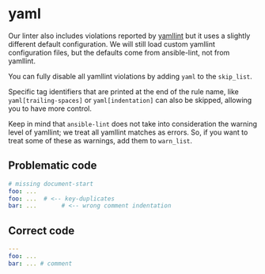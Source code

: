 # yaml

Our linter also includes violations reported by [yamllint](https://github.com/adrienverge/yamllint)
but it uses a slightly different default configuration. We will still load
custom yamllint configuration files, but the defaults come from
ansible-lint, not from yamllint.

You can fully disable all yamllint violations by adding `yaml` to the `skip_list`.

Specific tag identifiers that are printed at the end of the rule name,
like `yaml[trailing-spaces]` or `yaml[indentation]` can also be skipped, allowing
you to have more control.

Keep in mind that `ansible-lint` does not take into consideration the warning level
of yamllint; we treat all yamllint matches as errors. So, if you want to treat
some of these as warnings, add them to `warn_list`.

## Problematic code

```yaml
# missing document-start
foo: ...
foo: ...  # <-- key-duplicates
bar: ...       # <-- wrong comment indentation
```

## Correct code

```yaml
---
foo: ...
bar: ... # comment
```
